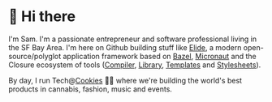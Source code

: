 # 👋 Hi there

I'm Sam. I'm a passionate entrepreneur and software professional living in the SF Bay Area. I'm here on Github building stuff like [Elide](https://github.com/sgammon/elide), a modern
open-source/polyglot application framework based on [Bazel](bazelbuild/bazel), [Micronaut](micronaut-projects/micronaut) and the Closure ecosystem of tools
([Compiler](google/closure-compiler), [Library](google/closure-library), [Templates](google/closure-templates) and [Stylesheets](google/closure-stylesheets)).

By day, I run Tech@[Cookies](https://github.com/CookiesCo) 🍪🍋 where we're building the world's best products in cannabis, fashion, music and events.
